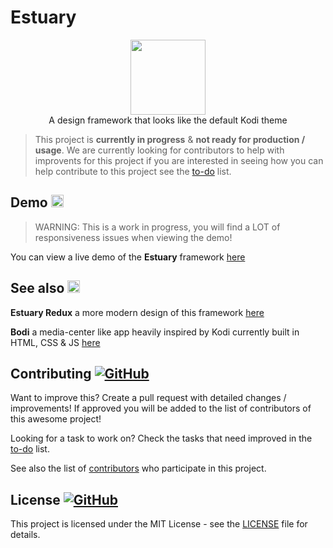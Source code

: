 # Estuary



<p align="center">

  <img width="120" src="https://user-images.githubusercontent.com/86180097/182456561-ee7e1084-38a1-4aba-a70f-511cdae549c3.png" />
  <br>
A design framework that looks like the default Kodi theme
</p>






> This project is <b>currently in progress</b> &  <b>not ready for production / usage</b>. We are currently looking for contributors to help with improvents for this project if you are interested in seeing how you can help contribute to this project see the [to-do](.github/to-do.md) list.
  
  
## Demo <img height="20px" src="https://user-images.githubusercontent.com/86180097/196882107-dd4b5f16-01c5-4e13-af91-dc236e386884.png">

> WARNING: This is a work in progress, you will find a LOT of responsiveness issues when viewing the demo! 

You can view a live demo of the <b>Estuary</b> framework [here](https://marketingpipeline.github.io/Estuary/demo) 

## See also <img height="20px" src="https://zefir.site/emojipedia-us.s3.dualstack.us-west-1.amazonaws.com/thumbs/120/lg/57/white-left-pointing-backhand-index_1f448.png">

<b>Estuary Redux</b> a more modern design of this framework [here](https://github.com/MarketingPipeline/Estuary-Redux) 

<b>Bodi</b> a media-center like app heavily inspired by Kodi currently built in HTML, CSS & JS [here](https://github.com/MarketingPipeline/Bodi) 


## Contributing <a href="https://github.com/MarketingPipeline/Estuary/graphs/contributors"> ![GitHub](https://img.shields.io/github/contributors/MarketingPipeline/Estuary) </a>

Want to improve this? Create a pull request with detailed changes / improvements! If approved you will be added to the list of contributors of this awesome project!


Looking for a task to work on? Check the tasks that need improved in the [to-do](https://github.com/MarketingPipeline/Estuary/blob/main/to-do.md) list.


See also the list of
[contributors](https://github.com/MarketingPipeline/Estuary/graphs/contributors) who
participate in this project.




## License  <a href="LICENSE"> ![GitHub](https://img.shields.io/badge/License-MIT-aa8d2?logo=opensourceinitiative&logoColor=fff) </a>


This project is licensed under the MIT License - see the
[LICENSE](https://github.com/MarketingPipeline/Estuary/blob/main/LICENSE) file for
details.
